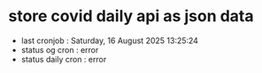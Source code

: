 # store covid daily api as json data

- last cronjob : Saturday, 16 August 2025 13:25:24
- status og cron : error
- status daily cron : error
      
      